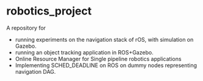 # robotics_project
A repository for 
- running experiments on the navigation stack of rOS, with simulation on Gazebo.
- running an object tracking application in ROS+Gazebo.
- Online Resource Manager for Single pipeline robotics applications
- Implementing SCHED_DEADLINE on ROS on dummy nodes representing navigation DAG.
